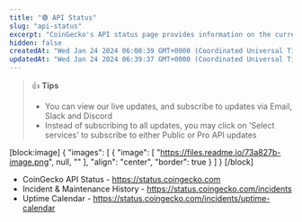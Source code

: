 ```yaml
---
title: "🟢 API Status"
slug: "api-status"
excerpt: "CoinGecko's API status page provides information on the current status and incident history of CoinGecko API (Public & Pro)"
hidden: false
createdAt: "Wed Jan 24 2024 06:08:39 GMT+0000 (Coordinated Universal Time)"
updatedAt: "Wed Jan 24 2024 06:39:37 GMT+0000 (Coordinated Universal Time)"
---
```

> 👍 **Tips**
> 
> - You can view our live updates, and subscribe to updates via Email, Slack and Discord
> - Instead of subscribing to all updates, you may click on 'Select services' to subscribe to either Public or Pro API updates

[block:image]
{
  "images": [
    {
      "image": [
        "https://files.readme.io/73a827b-image.png",
        null,
        ""
      ],
      "align": "center",
      "border": true
    }
  ]
}
[/block]


- CoinGecko API Status - <https://status.coingecko.com>
- Incident & Maintenance History - <https://status.coingecko.com/incidents>
- Uptime Calendar - <https://status.coingecko.com/incidents/uptime-calendar>
